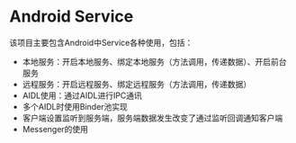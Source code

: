 # Android Service

该项目主要包含Android中Service各种使用，包括：

* 本地服务：开启本地服务、绑定本地服务（方法调用，传递数据）、开启前台服务
* 远程服务：开启远程服务、绑定远程服务（方法调用，传递数据）
* AIDL使用：通过AIDL进行IPC通讯
* 多个AIDL时使用Binder池实现
* 客户端设置监听到服务端，服务端数据发生改变了通过监听回调通知客户端
* Messenger的使用